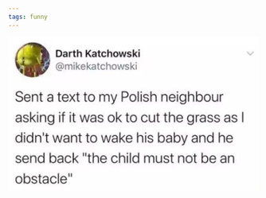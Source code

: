 ```yaml
---
tags: funny
---
```


![polish](https://raw.githubusercontent.com/muneer78/muneer78.github.io/master/images/polish.jpg)




